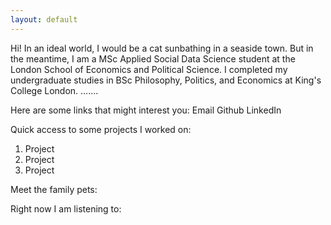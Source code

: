 ```yaml
---
layout: default
---
```

Hi! In an ideal world, I would be a cat sunbathing in a seaside town. But in the meantime, I am a MSc Applied Social Data Science student at the London School of Economics and Political Science. I completed my undergraduate studies in BSc Philosophy, Politics, and Economics at King's College London. .......


Here are some links that might interest you:
Email
Github
LinkedIn

Quick access to some projects I worked on:
1. Project
2. Project
3. Project

Meet the family pets:




Right now I am listening to:





